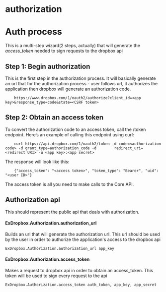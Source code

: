 authorization
=============

# Auth process 

This is a multi-step wizard(2 steps, actually) that will generate the *access_token*
needed to sign requests to the dropbox api

## Step 1: Begin authorization

This is the first step in the authorization process. It will basically
generate an url that for the authorization process - user follows url,
it authorizes the application then dropbox will generate an 
authorization code.

		https://www.dropbox.com/1/oauth2/authorize?client_id=<app key>&response_type=code&state=<CSRF token>


## Step 2: Obtain an access token

To convert the authorization code to an access token, call the /token endpoint. Here’s an example of calling this endpoint using curl:

		curl https://api.dropbox.com/1/oauth2/token -d code=<authorization code> -d grant_type=authorization_code -d 		redirect_uri=<redirect URI> -u <app key>:<app secret>
		
The response will look like this:

		{"access_token": "<access token>", "token_type": "Bearer", "uid": "<user ID>"}
		
The access token is all you need to make calls to the Core API.


## Authorization api

This should represent the public api that deals with authorization.

#### ExDropbox.Authorization.authorization_url

Builds an url that will generate the authorization url. This url should be
used by the user in order to authorize the application's access to the 
dropbox api

	ExDropbox.Authorization.authorization_url app_key
	
#### ExDropbox.Authorization.access_token
	
Makes a request to dropbox api in order to obtain an access_token.
This token will be used to sign every request to the api

	ExDropbox.Authorization.access_token auth_token, app_key, app_secret





